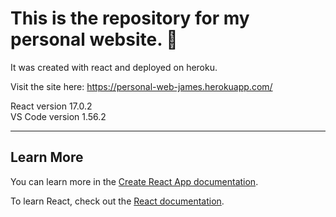 # This is the repository for my personal website. &#127920;

It was created with react and deployed on heroku.  

Visit the site here:
https://personal-web-james.herokuapp.com/

React version 17.0.2 <br>
VS Code version 1.56.2


<hr>


## Learn More

You can learn more in the [Create React App documentation](https://facebook.github.io/create-react-app/docs/getting-started).

To learn React, check out the [React documentation](https://reactjs.org/).


